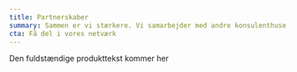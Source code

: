 ```yaml
---
title: Partnerskaber
summary: Sammen er vi stærkere. Vi samarbejder med andre konsulenthuse, softwareleverandører, designbureauer og rådgivere for at kunne tilbyde den bedste service på alle områder. Vi har blandt andet et tæt partnerskab med <a href="https://siteimprove.com">Siteimprove</a> der er Danmarks mest benyttede software til tilgængelighedstest.
cta: Få del i vores netværk
---
```

Den fuldstændige produkttekst kommer her